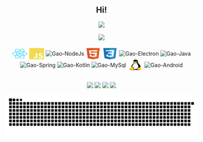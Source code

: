 <div align="center">
  <h2>Hi!</h2>
</div>

<div align="center">
  <a href="https://github.com/gaonpre">
    <!-- <img height="180em" src="https://github-readme-stats.vercel.app/api?username=gaonpre&show_icons=true&theme=solarized-dark&include_all_commits=true&count_private=true"/> -->
    <img height="180em" src="https://github-readme-stats.vercel.app/api?username=gaonpre&show_icons=true&bg_color=30,e96443,904e95&title_color=fff&text_color=fff&include_all_commits=true&count_private=true"/>
  </a>
</div>
  
<p align="center">
  <a href="https://github.com/gaonpre">
    <!-- <img height="180em" src="https://github-readme-streak-stats.herokuapp.com/?user=gaonpre&theme=solarized-dark" /> -->
  </a>
</p> 

<div align="center">
  <a href="https://github.com/gaonpre">
    <!-- <img height="180em" src="https://github-readme-stats.vercel.app/api/top-langs/?username=gaonpre&layout=compact&langs_count=7&theme=solarized-dark"/> -->
    <img height="180em" src="https://github-readme-stats.vercel.app/api/top-langs/?username=gaonpre&layout=compact&langs_count=7&bg_color=30,e96443,904e95&title_color=fff&text_color=fff"/>
  </a>
</div>
 
<div style="display: inline_block" align="center"><br>
  <img align="center" alt="Gao-React" height="30" width="40" src="https://raw.githubusercontent.com/devicons/devicon/master/icons/react/react-original.svg">
  <img align="center" alt="Gao-Js" height="30" width="40" src="https://raw.githubusercontent.com/devicons/devicon/master/icons/javascript/javascript-plain.svg">
  <img align="center" alt="Gao-NodeJs" height="30" width="40" src="https://cdn.jsdelivr.net/gh/devicons/devicon/icons/nodejs/nodejs-original.svg" />
  <img align="center" alt="Gao-HTML" height="30" width="40" src="https://raw.githubusercontent.com/devicons/devicon/master/icons/html5/html5-original.svg">
  <img align="center" alt="Gao-CSS" height="30" width="40" src="https://raw.githubusercontent.com/devicons/devicon/master/icons/css3/css3-original.svg">
  <img align="center" alt="Gao-Electron" height="30" width="40"src="https://cdn.jsdelivr.net/gh/devicons/devicon/icons/electron/electron-original.svg" />
  <img align="center" alt="Gao-Java" height="30" width="40" src="https://cdn.jsdelivr.net/gh/devicons/devicon/icons/java/java-original.svg" />
  <img align="center" alt="Gao-Spring" height="30" width="40" src="https://cdn.jsdelivr.net/gh/devicons/devicon/icons/spring/spring-original.svg" />
  <img align="center" alt="Gao-Kotlin" height="30" width="40" src="https://cdn.jsdelivr.net/gh/devicons/devicon/icons/kotlin/kotlin-original.svg" />
  <img align="center" alt="Gao-MySql" height="30" width="40" src="https://cdn.jsdelivr.net/gh/devicons/devicon/icons/mysql/mysql-original.svg" />
  <img align="center" alt="Gao-Linux" height="30" width="40" src="https://raw.githubusercontent.com/devicons/devicon/master/icons/linux/linux-original.svg">
  <img align="center" alt="Gao-Android" height="30" width="40" src="https://cdn.jsdelivr.net/gh/devicons/devicon/icons/android/android-plain.svg">
</div>
  
##

<div align="center">
  <a href="https://instagram.com/giovan2y" target="_blank"><img src="https://img.shields.io/badge/-Instagram-%23E4405F?style=for-the-badge&logo=instagram&logoColor=white" target="_blank"></a>
  <a href="https://discord.gg/YG7J7Kpt" target="_blank"><img src="https://img.shields.io/badge/Discord-7289DA?style=for-the-badge&logo=discord&logoColor=white" target="_blank"></a> 
  <a href = "mailto:gaonpre@gmail.com"><img src="https://img.shields.io/badge/-Gmail-%23333?style=for-the-badge&logo=gmail&logoColor=white" target="_blank"></a>
  <a href="https://www.linkedin.com/in/giovanny-azevedo-b50535135/" target="_blank"><img src="https://img.shields.io/badge/-LinkedIn-%230077B5?style=for-the-badge&logo=linkedin&logoColor=white" target="_blank"></a>
<div>
  
![Snake animation](https://github.com/gaonpre/gaonpre/blob/output/github-contribution-grid-snake.svg)

##
  
<!-- ## TViews <br> 
<p align="center"> 
  <img alingn="center" src="https://profile-counter.glitch.me/gaonpre/count.svg" />
</p> -->
